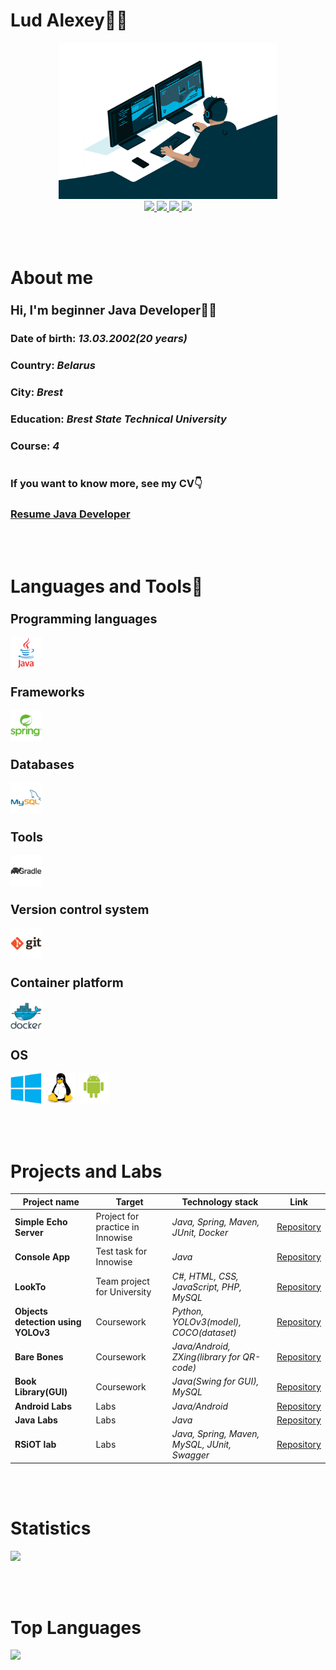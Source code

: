<div id="name">
    <h1>Lud Alexey👨‍🎓</h1>
</div>


<div id="header" align="center">
    <img src="asserts/coder.gif" width="350" height="250"/>
</div>


<div id="links" align="center">
    <a href="https://www.linkedin.com/in/alexey-lud/">
        <img src="https://img.shields.io/badge/LinkedIn-0046c7?logo=linkedin&logoColor=white&style=for-the-badge">
    </a>
    <a href="https://t.me/Alexey_Lud">
        <img src="https://img.shields.io/badge/Telegram-059fff?logo=telegram&logoColor=white&style=for-the-badge">
    </a>
    <a href="https://vk.com/k.ovalsky">
        <img src="https://img.shields.io/badge/Vkontakte-132fab?logo=vk&logoColor=white&style=for-the-badge">
    </a>
    <a href="https://www.instagram.com/alexey_lud.13/?next=%2F">
        <img src="https://img.shields.io/badge/Instagram-ff2e2e?logo=instagram&logoColor=white&style=for-the-badge">
    </a>
</div>

<br></br>

<div id="headabout">
    <h1>About me</h1>
    <h3><b><big>Hi, I'm beginner Java Developer👨‍💻</big></b></h3>
    <h3><b>Date of birth:</b> <i>13.03.2002(20 years)</i></h3>
    <h3><b>Country:</b> <i>Belarus</i></h3>
    <h3><b>City:</b> <i>Brest</i></h3>
    <h3><b>Education:</b> <i>Brest State Technical University</i></h3>
    <h3><b>Course:</b> <i>4</i></h3>
    <h1></h1>
    <h3><b>If you want to know more, see my CV👇</b></h3>
    <h3><a href="https://drive.google.com/file/d/1CmwgI_yFQXlPcvpHt1SL05zVx2_txDJO/view?usp=sharing">Resume Java Developer</a></h3>
</div>

<br></br>

<div id="langtools">
    <h1>Languages and Tools🔨</h1>
    <h3><big>Programming languages</big></h3>
    <img src="https://github.com/devicons/devicon/raw/master/icons/java/java-original-wordmark.svg" title="Java" alt="Java" width="50" height="50" style="max-width: 100%;">
    <h3><big>Frameworks</big></h3>
    <img src="https://github.com/devicons/devicon/raw/master/icons/spring/spring-original-wordmark.svg" title="Spring" alt="Spring" width="50" height="50" style="max-width: 100%;">
    <h3><big>Databases</big></h3>
    <img src="https://github.com/devicons/devicon/raw/master/icons/mysql/mysql-original-wordmark.svg" title="MySQL" alt="MySQL" width="50" height="50" style="max-width: 100%;">
    <h3><big>Tools</big></h3>
    <img src="https://github.com/devicons/devicon/raw/master/icons/gradle/gradle-plain-wordmark.svg" title="Gradle" alt="Gradle" width="50" height="50" style="max-width: 100%;">
    <h3><big>Version control system</big></h3>
    <img src="https://github.com/devicons/devicon/raw/master/icons/git/git-original-wordmark.svg" title="Git" alt="Git" width="50" height="50" style="max-width: 100%;">
    <h3><big>Container platform</big></h3>
     <img src="https://github.com/devicons/devicon/raw/master/icons/docker/docker-original-wordmark.svg" title="Docker" alt="Docker" width="50" height="50" style="max-width: 100%;">
    <h3><big>OS</big></h3>
    <img src="https://github.com/devicons/devicon/raw/master/icons/windows8/windows8-original.svg" title="Windows" alt="Windows" width="50" height="50" style="max-width: 100%;">
    <img src="https://github.com/devicons/devicon/raw/master/icons/linux/linux-original.svg" title="Linux" alt="Linux" width="50" height="50" style="max-width: 100%;">
    <img src="https://github.com/devicons/devicon/raw/master/icons/android/android-original-wordmark.svg" title="Android" alt="Android" width="50" height="50" style="max-width: 100%;">
</div>

<br></br>

<div id="projlabs">
    <h1>Projects and Labs</h1>
    <table>
        <thead>
            <tr>
                <th>Project name</th>
                <th>Target</th>
                <th>Technology stack</th>
                <th>Link</th>
            </tr>
        </thead>
        <tbody>
            <tr>
                <td><strong>Simple Echo Server</strong></td>
                <td>Project for practice in Innowise</td>
                <td><em>Java, Spring, Maven, JUnit, Docker</em></td>
                <td><a href="https://github.com/AlexeyLud/SimpleEchoServer">Repository</a></td>
            </tr>
            <tr>
                <td><strong>Console App</strong></td>
                <td>Test task for Innowise</td>
                <td><em>Java</em></td>
                <td><a href="https://github.com/AlexeyLud/ConsoleApp">Repository</a></td>
            </tr>
            <tr>
                <td><strong>LookTo</strong></td>
                <td>Team project for University</td>
                <td><em>C#, HTML, CSS, JavaScript, PHP, MySQL</em></td>
                <td><a href="https://github.com/AlexeyLud/TRPO">Repository</a></td>
            </tr>
            <tr>
                <td><strong>Objects detection using YOLOv3</strong></td>
                <td>Coursework</td>
                <td><em>Python, YOLOv3(model), COCO(dataset)</em></td>
                <td><a href="https://github.com/AlexeyLud/Detector-On-Python-Use-YOLOv3">Repository</a></td>
            </tr>
            <tr>
                <td><strong>Bare Bones</strong></td>
                <td>Coursework</td>
                <td><em>Java/Android, ZXing(library for QR-code)</em></td>
                <td><a href="https://github.com/AlexeyLud/Mobile-QR-Scanner-For-Restaurent">Repository</a></td>
            </tr>
            <tr>
                <td><strong>Book Library(GUI)</strong></td>
                <td>Coursework</td>
                <td><em>Java(Swing for GUI), MySQL</em></td>
                <td><a href="https://github.com/AlexeyLud/BookLibrary">Repository</a></td>
            </tr>
            <tr>
                <td><strong>Android Labs</strong></td>
                <td>Labs</td>
                <td><em>Java/Android</em></td>
                <td><a href="https://github.com/AlexeyLud/univer-labs/tree/master/AndroidLab">Repository</a></td>
            </tr>
            <tr>
                <td><strong>Java Labs</strong></td>
                <td>Labs</td>
                <td><em>Java</em></td>
                <td><a href="https://github.com/AlexeyLud/Java-labs-in-university">Repository</a></td>
            </tr>
            <tr>
                <td><strong>RSiOT lab</strong></td>
                <td>Labs</td>
                <td><em>Java, Spring, Maven, MySQL, JUnit, Swagger</em></td>
                <td><a href="https://github.com/AlexeyLud/Backend-web-app">Repository</a></td>
            </tr>
        </tbody>
    </table>
</div>

<br></br>

<div id="stats">
    <h1>Statistics</h1>
</div>

<img src="https://github-readme-stats.vercel.app/api?username=AlexeyLud&show_icons=true&theme=highcontrast">

<br></br>

<div id="toplangs">
    <h1>Top Languages</h1>
</div>

<img src="https://github-readme-stats.vercel.app/api/top-langs/?username=AlexeyLud&theme=highcontrast">
